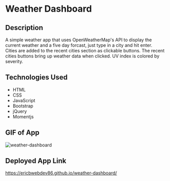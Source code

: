 # Weather Dashboard

## Description

A simple weather app that uses OpenWeatherMap's API to display the current weather and a five day forcast, just type in a city and hit enter. Cities are added to the recent cities section as clickable buttons. The recent cities buttons bring up weather data when clicked. UV index is colored by severity.

## Technologies Used

* HTML
* CSS
* JavaScript
* Bootstrap
* jQuery
* Momentjs

## GIF of App

![weather-dashboard](https://user-images.githubusercontent.com/87142377/148695082-019506d5-e1ac-4322-afa4-95db2554559e.gif)


## Deployed App Link

https://ericbwebdev86.github.io/weather-dashboard/